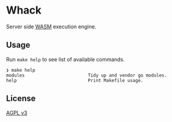 # Whack

Server side [WASM](https://webassembly.org/) execution engine.

## Usage

Run `make help` to see list of available commands.

```
❯ make help
modules                        Tidy up and vendor go modules.
help                           Print Makefile usage.
```

## License

[AGPL v3](LICENSE)

